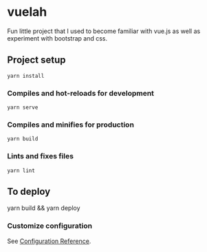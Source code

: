 # vuelah

Fun little project that I used to become familiar with vue.js as well as experiment with bootstrap and css.

## Project setup
```
yarn install
```

### Compiles and hot-reloads for development
```
yarn serve
```

### Compiles and minifies for production
```
yarn build
```

### Lints and fixes files
```
yarn lint
```

## To deploy
yarn build && yarn deploy

### Customize configuration
See [Configuration Reference](https://cli.vuejs.org/config/).
